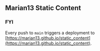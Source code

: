 ## Marian13 Static Content

### FYI

Every push to `main` triggers a deployment to [https://marian13.github.io/static_content](https://marian13.github.io/static_content).
